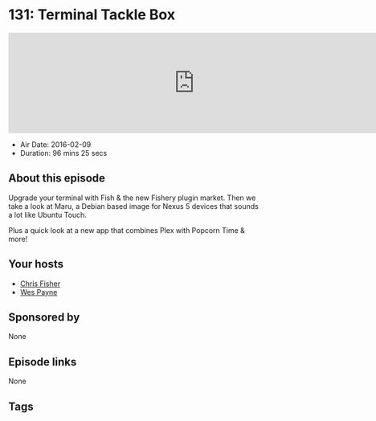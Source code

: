 # 131: Terminal Tackle Box

<iframe src="https://player.fireside.fm/v2/RUkczH-V+Qm3PU6YY?theme=dark" width="740" height="200" frameborder="0" scrolling="no"></iframe>

* Air Date: 2016-02-09
* Duration: 96 mins 25 secs

## About this episode

Upgrade your terminal with Fish & the new Fishery plugin market. Then we take a look at Maru, a Debian based image for Nexus 5 devices that sounds a lot like Ubuntu Touch.

Plus a quick look at a new app that combines Plex with Popcorn Time & more!

## Your hosts
* [Chris Fisher](https://linuxunplugged.com/hosts/chrislas)
* [Wes Payne](https://linuxunplugged.com/hosts/wes)

## Sponsored by

None



## Episode links

None



## Tags

